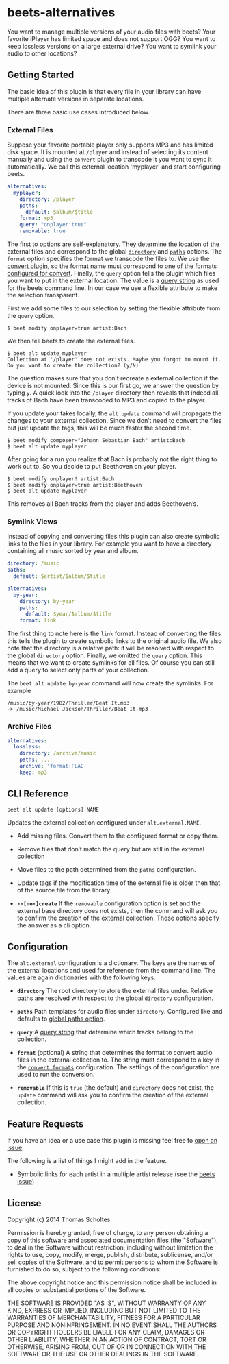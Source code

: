 beets-alternatives
==================

You want to manage multiple versions of your audio files with beets?
Your favorite iPlayer has limited space and does not support OGG? You
want to keep lossless versions on a large external drive? You want to
symlink your audio to other locations?

Getting Started
---------------

The basic idea of this plugin is that every file in your library can
have multiple alternate versions in separate locations.

There are three basic use cases introduced below.

### External Files

Suppose your favorite portable player only supports MP3 and has
limited disk space. It is mounted at `/player` and instead of selecting
its content manually and using the `convert` plugin to transcode it you
want to sync it automatically. We call this external location
'myplayer' and start configuring beets.

```yaml
alternatives:
  myplayer:
    directory: /player
    paths:
      default: $album/$title
    format: mp3
    query: "onplayer:true"
    removable: true
```

The first to options are self-explanatory. They determine the location
of the external files and correspond to the global
[`directory`][config-directory] and [`paths`][config-paths] options.
The `format` option specifies the format we transcode the files to.
We use the [convert plugin][], so the format name must correspond to
one of the formats [configured for convert][]. Finally, the `query`
option tells the plugin which files you want to put in the external
location. The value is a [query string][] as used for the beets command
line. In our case we use a flexible attribute to make the selection
transparent.

First we add some files to our selection by setting the flexible
attribute from the `query` option.

```
$ beet modify onplayer=true artist:Bach
```

We then tell beets to create the external files.

```
$ beet alt update myplayer
Collection at '/player' does not exists. Maybe you forgot to mount it.
Do you want to create the collection? (y/N)
```

The question makes sure that you don’t recreate a external collection
if the device is not mounted. Since this is our first go, we answer the
question by typing `y`.  A quick look into the `/player` directory then
reveals that indeed all tracks of Bach have been transcoded to MP3 and
copied to the player.

If you update your takes locally, the `alt update` command will
propagate the changes to your external collection. Since we don’t need
to convert the files but just update the tags, this will be much faster
the second time.

```
$ beet modify composer="Johann Sebastian Bach" artist:Bach
$ beet alt update myplayer
```

After going for a run you realize that Bach is probably not the right
thing to work out to. So you decide to put Beethoven on your player.

```
$ beet modify onplayer! artist:Bach
$ beet modify onplayer=true artist:Beethoven
$ beet alt update myplayer
```

This removes all Bach tracks from the player and adds Beethoven’s.

### Symlink Views

Instead of copying and converting files this plugin can also create
symbolic links to the files in your library. For example you want to
have a directory containing all music sorted by year and album.

```yaml
directory: /music
paths:
  default: $artist/$album/$title

alternatives:
  by-year:
    directory: by-year
    paths:
      default: $year/$album/$title
    format: link
```

The first thing to note here is the `link` format. Instead of
converting the files this tells the plugin to create symbolic links to
the original audio file.  We also note that the directory is a relative
path: it will be resolved with respect to the global `directory`
option.  Finally, we omitted the `query` option. This means that we
want to create symlinks for all files. Of course you can still add a
query to select only parts of your collection.

The `beet alt update by-year` command will now create the symlinks. For
example

```
/music/by-year/1982/Thriller/Beat It.mp3
-> /music/Michael Jackson/Thriller/Beat It.mp3
```


### Archive Files

```yaml
alternatives:
  lossless:
    directory: /archive/music
    paths: ...
    archive: 'format:FLAC'
    keep: mp3
```


CLI Reference
-------------

```
beet alt update [options] NAME
```

Updates the external collection configured under `alt.external.NAME`.

* Add missing files. Convert them to the configured format or copy
  them.
* Remove files that don’t match the query but are still in the
  external collection
* Move files to the path determined from the `paths` configuration.
* Update tags if the modification time of the external file is older
  then that of the source file from the library.

* **`--[no-]create`** If the `removable` configuration option
  is set and the external base directory does not exists, then the
  command will ask you to confirm the creation of the external
  collection. These options specify the answer as a cli option.

Configuration
-------------

The `alt.external` configuration is a dictionary. The keys are the
names of the external locations and used for reference from the command
line. The values are again dictionaries with the following keys.

* **`directory`** The root directory to store the external files under.
  Relative paths are resolved with respect to the global `directory`
  configuration.

* **`paths`** Path templates for audio files under `directory`. Configured
  like and defaults to [global paths option][config-paths].

* **`query`** A [query string][] that determine which tracks belong to the
  collection.

* **`format`** (optional) A string that determines the format to convert
  audio files in the external collection to. The string must correspond
  to a key in the [`convert.formats`][convert plugin] configuration.
  The settings of the configuration are used to run the conversion.

* **`removable`** If this is `true` (the default) and `directory` does
  not exist, the `update` command will ask you to confirm the creation
  of the external collection.


Feature Requests
----------------

If you have an idea or a use case this plugin is missing feel free to
[open an issue](https://github.com/geigerzaehler/beets-alternatives/issues/new).

The following is a list of things I might add in the feature.

* Symbolic links for each artist in a multiple artist release (see the
  [beets issue][beets-issue-split-symlinks])

License
-------

Copyright (c) 2014 Thomas Scholtes.

Permission is hereby granted, free of charge, to any person obtaining a
copy of this software and associated documentation files (the "Software"), to
deal in the Software without restriction, including without limitation the
rights to use, copy, modify, merge, publish, distribute, sublicense, and/or
sell copies of the Software, and to permit persons to whom the Software is
furnished to do so, subject to the following conditions:

The above copyright notice and this permission notice shall be included in
all copies or substantial portions of the Software.

THE SOFTWARE IS PROVIDED "AS IS", WITHOUT WARRANTY OF ANY KIND, EXPRESS OR
IMPLIED, INCLUDING BUT NOT LIMITED TO THE WARRANTIES OF MERCHANTABILITY,
FITNESS FOR A PARTICULAR PURPOSE AND NONINFRINGEMENT. IN NO EVENT SHALL THE
AUTHORS OR COPYRIGHT HOLDERS BE LIABLE FOR ANY CLAIM, DAMAGES OR OTHER
LIABILITY, WHETHER IN AN ACTION OF CONTRACT, TORT OR OTHERWISE, ARISING FROM,
OUT OF OR IN CONNECTION WITH THE SOFTWARE OR THE USE OR OTHER DEALINGS IN THE
SOFTWARE.


[beets-issue-split-symlinks]: https://github.com/sampsyo/beets/issues/153
[config-directory]: http://beets.readthedocs.org/en/latest/reference/config.html#directory
[config-paths]: http://beets.readthedocs.org/en/latest/reference/config.html#path-format-configuration
[configured for convert]: http://beets.readthedocs.org/en/latest/plugins/convert.html#configuring-the-transcoding-command
[convert plugin]: http://beets.readthedocs.org/en/latest/plugins/convert.html
[query string]: http://beets.readthedocs.org/en/latest/reference/query.html
